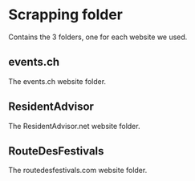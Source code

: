 # Scrapping folder
Contains the 3 folders, one for each website we used.
## events.ch
The events.ch website folder.
## ResidentAdvisor
The ResidentAdvisor.net website folder.
## RouteDesFestivals
The routedesfestivals.com website folder.
